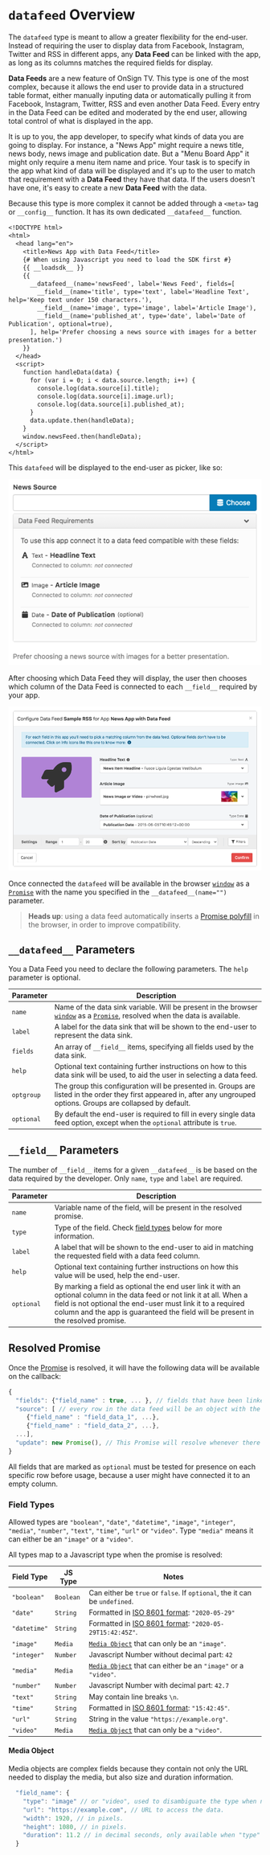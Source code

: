 # `datafeed` Overview

The `datafeed` type is meant to allow a greater flexibility for the end-user. Instead of requiring the user to display data from Facebook, Instagram, Twitter and RSS in different apps, any **Data Feed** can be linked with the app, as long as its columns matches the required fields for display.

**Data Feeds** are a new feature of OnSign TV. This type is one of the most complex, because it allows the end user to provide data in a structured table format, either manually inputing data or automatically pulling it from Facebook, Instagram, Twitter, RSS and even another Data Feed. Every entry in the Data Feed can be edited and moderated by the end user, allowing total control of what is displayed in the app.

It is up to you, the app developer, to specify what kinds of data you are going to display. For instance, a "News App" might require a news title, news body, news image and publication date. But a "Menu Board App" it might only require a menu item name and price. Your task is to specify in the app what kind of data will be displayed and it's up to the user to match that requirement with a **Data Feed** they have that data. If the users doesn't have one, it's easy to create a new **Data Feed** with the data.

Because this type is more complex it cannot be added through a `<meta>` tag or `__config__` function. It has its own dedicated `__datafeed__` function.

```html+jinja
<!DOCTYPE html>
<html>
  <head lang="en">
    <title>News App with Data Feed</title>
    {# When using Javascript you need to load the SDK first #}
    {{ __loadsdk__ }}
    {{
      __datafeed__(name='newsFeed', label='News Feed', fields=[
        __field__(name='title', type='text', label='Headline Text', help='Keep text under 150 characters.'),
        __field__(name='image', type='image', label='Article Image'),
        __field__(name='published_at', type='date', label='Date of Publication', optional=true),
      ], help='Prefer choosing a news source with images for a better presentation.')
    }}
  </head>
  <script>
    function handleData(data) {
      for (var i = 0; i < data.source.length; i++) {
        console.log(data.source[i].title);
        console.log(data.source[i].image.url);
        console.log(data.source[i].published_at);
      }
      data.update.then(handleData);
    }
    window.newsFeed.then(handleData);
  </script>
</html>
```

This `datafeed` will be displayed to the end-user as picker, like so:

![Example of data feed picker](_screenshots/datafeed.png)

After choosing which Data Feed they will display, the user then chooses which column of the Data Feed is connected to each `__field__` required by your app.

![Example of data feed connector](_screenshots/datafeed-connector.png)

Once connected the `datafeed` will be available in the browser [`window`][1] as a [`Promise`][2] with the name you specified in the `__datafeed__(name="")` parameter.

> **Heads up**: using a data feed automatically inserts a [Promise polyfill](https://github.com/taylorhakes/promise-polyfill) in the browser, in order to improve compatibility.


## `__datafeed__` Parameters

You a Data Feed you need to declare the following parameters. The `help` parameter is optional.

Parameter | Description
--------- | -----------
`name`    | Name of the data sink variable. Will be present in the browser [`window`][1] as a [`Promise`][2], resolved when the data is available.
`label`   | A label for the data sink that will be shown to the end-user to represent the data sink.
`fields`  | An array of `__field__` items, specifying all fields used by the data sink.
`help`    | Optional text containing further instructions on how to this data sink will be used, to aid the user in selecting a data feed.
`optgroup` | The group this configuration will be presented in. Groups are listed in the order they first appeared in, after any ungrouped options. Groups are collapsed by default.
`optional` | By default the end-user is required to fill in every single data feed option, except when the `optional` attribute is `true`.


## `__field__` Parameters

The number of `__field__` items for a given `__datafeed__` is be based on the data required by the developer. Only `name`, `type` and `label` are required.

Parameter  | Description
---------- | -----------
`name`     | Variable name of the field, will be present in the resolved promise.
`type`     | Type of the field. Check [field types](#field-types) below for more information.
`label`    | A label that will be shown to the end-user to aid in matching the requested field with a data feed column.
`help`     | Optional text containing further instructions on how this value will be used, help the end-user.
`optional` | By marking a field as optional the end user link it with an optional column in the data feed or not link it at all. When a field is not optional the end-user must link it to a required column and the app is guaranteed the field will be present in the resolved promise.


## Resolved Promise

Once the [Promise][2] is resolved, it will have the following data will be available on the callback:

```javascript
{
  "fields": {"field_name" : true, ... }, // fields that have been linked to a column will be true.
  "source": [ // every row in the data feed will be an object with the field name and column values.
     {"field_name" : "field_data_1", ...},
     {"field_name" : "field_data_2", ...},
  ...],
  "update": new Promise(), // This Promise will resolve whenever there are updates to the data.
}
```

All fields that are marked as `optional` must be tested for presence on each specific row before usage, because a user might have connected it to an empty column.


### Field Types

Allowed types are  `"boolean"`, `"date"`, `"datetime"`, `"image"`, `"integer"`, `"media"`, `"number"`, `"text"`, `"time"`, `"url"` or `"video"`. Type `"media"` means it can either be an `"image"` or a `"video"`.

All types map to a Javascript type when the promise is resolved:

Field Type   | JS Type   | Notes
------------ | --------- | ------------------
`"boolean"`  | `Boolean` | Can either be `true` or `false`. If `optional`, the it can be `undefined`.
`"date"`     | `String`  | Formatted in [ISO 8601 format][3]: `"2020-05-29"`
`"datetime"` | `String`  | Formatted in [ISO 8601 format][3]: `"2020-05-29T15:42:45Z"`.
`"image"`    | `Media`   | [`Media Object`](#media-object) that can only be an `"image"`.
`"integer"`  | `Number`  | Javascript Number without decimal part: `42`
`"media"`    | `Media`   | [`Media Object`](#media-object) that can either be an `"image"` or a `"video"`.
`"number"`   | `Number`  | Javascript Number with decimal part: `42.7`
`"text"`     | `String`  | May contain line breaks `\n`.
`"time"`     | `String`  | Formatted in [ISO 8601 format][3]: `"15:42:45"`.
`"url"`      | `String`  | String in the value `"https://example.org"`.
`"video"`    | `Media`   | [`Media Object`](#media-object) that can only be a `"video"`.


#### Media Object

Media objects are complex fields because they contain not only the URL needed to display the media, but also size and duration information.

```javascript
  "field_name": {
    "type": "image" // or "video", used to disambiguate the type when needed.
    "url": "https://example.com", // URL to access the data.
    "width": 1920, // in pixels.
    "height": 1080, // in pixels.
    "duration": 11.2 // in decimal seconds, only available when "type" === "video".
  }
```


[1]: https://developer.mozilla.org/en-US/docs/Web/API/Window
[2]: https://developer.mozilla.org/en-US/docs/Web/JavaScript/Reference/Global_Objects/Promise
[3]: https://en.wikipedia.org/wiki/ISO_8601
